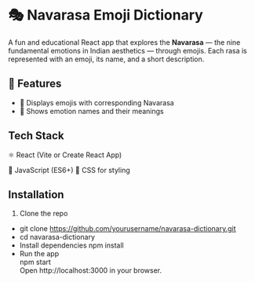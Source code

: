 # 🎭 Navarasa Emoji Dictionary

A fun and educational React app that explores the **Navarasa** — the nine fundamental emotions in Indian aesthetics — through emojis. Each rasa is represented with an emoji, its name, and a short description.

## 🚀 Features

- 🎨 Displays emojis with corresponding Navarasa
- 🧠 Shows emotion names and their meanings

##  Tech Stack
⚛️ React (Vite or Create React App)

📝 JavaScript (ES6+)
💅 CSS for styling

## Installation
1. Clone the repo

  - git clone https://github.com/yourusername/navarasa-dictionary.git <br>
  - cd navarasa-dictionary
  - Install dependencies
    npm install  <br>
  - Run the app <br>
    npm start  <br>
    Open http://localhost:3000 in your browser.
